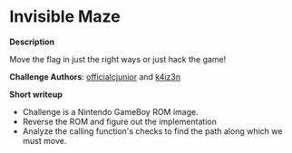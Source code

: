 # Invisible Maze

**Description**

Move the flag in just the right ways or just hack the game!

**Challenge Authors**: [officialcjunior](https://twitter.com/cjuniorstweets) and [k4iz3n](https://twitter.com/akulpillai)

**Short writeup**

+ Challenge is a Nintendo GameBoy ROM image.
+ Reverse the ROM and figure out the implementation
+ Analyze the calling function's checks to find the path along which we must move.

